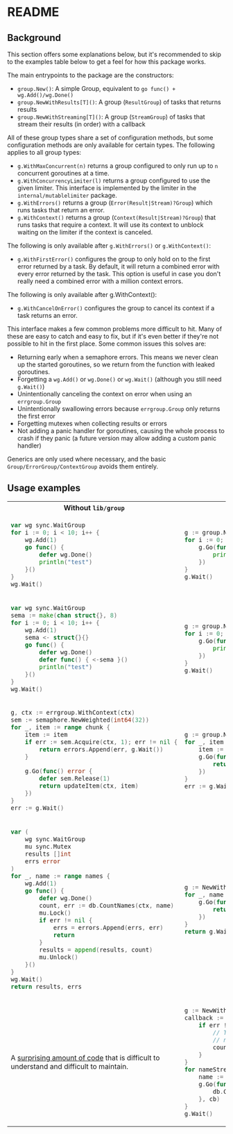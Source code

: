 # README

## Background

This section offers some explanations below, but it's recommended to skip to the examples table below to get a feel for how this package works.

The main entrypoints to the package are the constructors:

- `group.New()`: A simple Group, equivalent to `go func() + wg.Add()/wg.Done()`
- `group.NewWithResults[T]()`: A group (`ResultGroup`) of tasks that returns results
- `group.NewWithStreaming[T]()`: A group (`StreamGroup`) of tasks that stream their results (in order) with a callback

All of these group types share a set of configuration methods, but some configuration methods are only available for certain types. The following applies to all group types:

- `g.WithMaxConcurrent(n)` returns a group configured to only run up to `n` concurrent goroutines at a time.
- `g.WithConcurrencyLimiter(l)` returns a group configured to use the given limiter. This interface is implemented by the limiter in the `internal/mutablelimiter` package.
- `g.WithErrors()` returns a group (`Error(Result|Stream)?Group`) which runs tasks that return an error.
- `g.WithContext()` returns a group (`Context(Result|Stream)?Group`) that runs tasks that require a context. It will use its context to unblock waiting on the limiter if the context is canceled.

The following is only available after `g.WithErrors()` or `g.WithContext()`:

- `g.WithFirstError()` configures the group to only hold on to the first error returned by a task. By default, it will return a combined error with every error returned by the task. This option is useful in case you don't really need a combined error with a million context errors.

The following is only available after g.WithContext():

- `g.WithCancelOnError()` configures the group to cancel its context if a task returns an error.

This interface makes a few common problems more difficult to hit. Many of these are easy to catch and easy to fix, but if it's even better if they're not possible to hit in the first place. Some common issues this solves are:

- Returning early when a semaphore errors. This means we never clean up the started goroutines, so we return from the function with leaked goroutines.
- Forgetting a `wg.Add()` or `wg.Done()` or `wg.Wait()` (although you still need `g.Wait()`)
- Unintentionally canceling the context on error when using an `errgroup.Group`
- Unintentionally swallowing errors because `errgroup.Group` only returns the first error
- Forgetting mutexes when collecting results or errors
- Not adding a panic handler for goroutines, causing the whole process to crash if they panic (a future version may allow adding a custom panic handler)

Generics are only used where necessary, and the basic `Group/ErrorGroup/ContextGroup` avoids them entirely.

## Usage examples

<table>
<tr>
<th>Without <code>lib/group</code></th>
<th>With <code>lib/group</code></th>
</tr>

<tr>
<td>

```go
var wg sync.WaitGroup
for i := 0; i < 10; i++ {
	wg.Add(1)
	go func() {
		defer wg.Done()
		println("test")
	}()
}
wg.Wait()
```

</td>

<td>

```go
g := group.New()
for i := 0; i < 10; i++ {
	g.Go(func() {
		println("test")
	})
}
g.Wait()
```

</td>
</tr>

<tr>
<td>

```go
var wg sync.WaitGroup
sema := make(chan struct{}, 8)
for i := 0; i < 10; i++ {
	wg.Add(1)
	sema <- struct{}{}
	go func() {
		defer wg.Done()
		defer func() { <-sema }()
		println("test")
	}()
}
wg.Wait()
```

</td>
<td>

```go
g := group.New().WithMaxConcurrency(8)
for i := 0; i < 10; i++ {
	g.Go(func() {
		println("test")
	})
}
g.Wait()
```

</td>

</tr>

<tr>
<td>

```go
g, ctx := errgroup.WithContext(ctx)
sem := semaphore.NewWeighted(int64(32))
for _, item := range chunk {
	item := item
	if err := sem.Acquire(ctx, 1); err != nil {
		return errors.Append(err, g.Wait())
	}

	g.Go(func() error {
		defer sem.Release(1)
		return updateItem(ctx, item)
	})
}
err := g.Wait()
```

</td>
<td>

```go
g := group.New().WithContext(ctx).WithMaxConcurrency(32)
for _, item := range chunk {
	item := item
	g.Go(func(ctx context.Context) error {
		return updateItem(ctx, item)
	})
}
err := g.Wait()
```

</td>
</tr>
<tr>
<td>

```go
var (
	wg sync.WaitGroup
	mu sync.Mutex
	results []int
	errs error
)
for _, name := range names {
	wg.Add(1)
	go func() {
		defer wg.Done()
		count, err := db.CountNames(ctx, name)
		mu.Lock()
		if err != nil {
			errs = errors.Append(errs, err)
			return
		}
		results = append(results, count)
		mu.Unlock()
	}()
}
wg.Wait()
return results, errs
```

</td>
<td>

```go
g := NewWithResults[int]().WithContext(ctx)
for _, name := range names {
	g.Go(func(ctx context.Context) (int, error) {
		return db.CountNames(ctx)
	})
}
return g.Wait()
```

</tr>
<tr>
<td>

A [surprising amount of code](https://sourcegraph.com/github.com/sourcegraph/sourcegraph@ba9bffe9bf5d30a9b6d2e1a764d42162286906d2/-/blob/internal/gitserver/search/search.go?L100-248) that is difficult to understand and difficult to maintain.

</td>
<td>

```go
g := NewWithStreaming[int]().WithContext(ctx).WithMaxConcurrency(8)
callback := func(i int, err error) {
	if err != nil {
		// This will be called in the same order
		// nameStream yields names!
		countStream.Send(i)
	}
}
for nameStream.Next() {
	name := nameStream.Value()
	g.Go(func(ctx context.Context) (int, error) {
		db.CountNames()
	}, cb)
}
g.Wait()
```

</td>
</tr>
</table>
